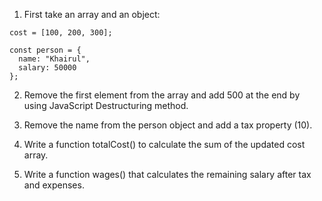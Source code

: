 1. First take an array and an object:
```
cost = [100, 200, 300];

const person = {
  name: "Khairul",
  salary: 50000
};

```
2. Remove the first element from the array and add 500 at the end by using JavaScript Destructuring method.

3. Remove the name from the person object and add a tax property (10).

4. Write a function totalCost() to calculate the sum of the updated cost array.

5. Write a function wages() that calculates the remaining salary after tax and expenses.

